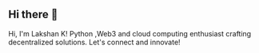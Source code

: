## Hi there 👋

Hi, I'm Lakshan K! Python ,Web3 and cloud computing enthusiast crafting decentralized solutions. Let's connect and innovate!
